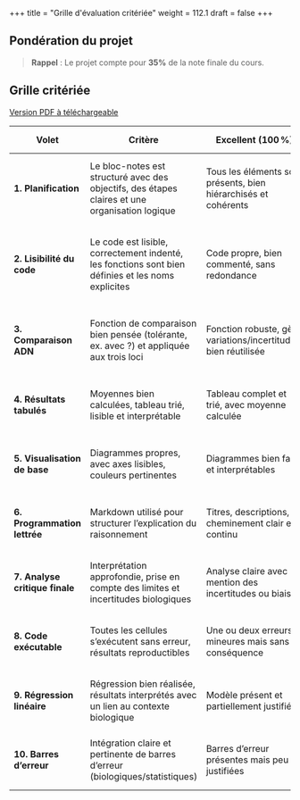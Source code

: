 +++
title = "Grille d'évaluation critériée"
weight = 112.1
draft = false
+++

## Pondération du projet

> **Rappel** : Le projet compte pour **35%** de la note finale du cours.


## Grille critériée

[Version PDF à téléchargeable](../../semaine15/grille_correction.pdf)


| Volet                          | Critère                                                                                            | Excellent (100 %)                                               | Satisfaisant (75 %)                                               | Partiel (50 %)                                                    | Insuffisant (0-25 %)                                                    | /xx |
| ------------------------------ | -------------------------------------------------------------------------------------------------- | --------------------------------------------------------------- | ----------------------------------------------------------------- | ----------------------------------------------------------------- | ----------------------------------------------------------------------- | --- |
| **1. Planification**           | Le bloc-notes est structuré avec des objectifs, des étapes claires et une organisation logique     | Tous les éléments sont présents, bien hiérarchisés et cohérents | Présence de la plupart des éléments, organisation générale claire | Organisation présente mais confuse ou incomplète                  | Aucune planification apparente                                          | /10 |
| **2. Lisibilité du code**        | Le code est lisible, correctement indenté, les fonctions sont bien définies et les noms explicites | Code propre, bien commenté, sans redondance                     | Code globalement clair avec peu d’erreurs ou incohérences         | Fonctions peu claires ou redondantes, erreurs de logique mineures | Code difficile à suivre, fonctions inutilisables ou syntaxe défaillante | /15 |
| **3. Comparaison ADN**         | Fonction de comparaison bien pensée (tolérante, ex. avec ?) et appliquée aux trois loci            | Fonction robuste, gère variations/incertitudes, bien réutilisée | Fonction correcte mais pas optimisée, application partielle       | Fonction rigide ou trop simple, partiellement utilisée            | Aucune fonction claire ou mal utilisée                                  | /10 |
| **4. Résultats tabulés**       | Moyennes bien calculées, tableau trié, lisible et interprétable                                    | Tableau complet et trié, avec moyenne calculée                  | Tableau lisible mais sans tri ou calculs partiels                 | Tableau confus ou incomplet                                       | Aucun tableau fonctionnel                                               | /10 |
| **5. Visualisation de base**   | Diagrammes propres, avec axes lisibles, couleurs pertinentes                                       | Diagrammes bien faits et interprétables                         | Diagramme présent mais peu lisible ou non personnalisé            | Diagramme brouillon ou ininterprétable                            | Aucun diagramme                                                         | /10 |
| **6. Programmation lettrée**   | Markdown utilisé pour structurer l’explication du raisonnement                                     | Titres, descriptions, cheminement clair et continu              | Explications présentes mais parfois floues ou manquantes          | Peu ou pas d’explication, structure désorganisée                  | Aucune cellule explicative                                              | /10 |
| **7. Analyse critique finale** | Interprétation approfondie, prise en compte des limites et incertitudes biologiques                | Analyse claire avec mention des incertitudes ou biais           | Analyse partielle, peu critique ou très générale                  | Aucune réelle interprétation, simple répétition du résultat       | Aucune conclusion                                                       | /5 |
| **8. Code exécutable**         | Toutes les cellules s’exécutent sans erreur, résultats reproductibles                              | Une ou deux erreurs mineures mais sans conséquence              | Plusieurs erreurs gênantes, parfois bloquantes                    | Le code ne fonctionne pas sans corrections majeures               | Aucun code exécutable                                                   | /10  |
| **9. Régression linéaire**     | Régression bien réalisée, résultats interprétés avec un lien au contexte biologique                | Modèle présent et partiellement justifié                        | Régression présente mais mal appliquée ou sans analyse            | Régression maladroite ou déconnectée du sujet                     | Absente                                                                 | /10 |
| **10. Barres d’erreur**        | Intégration claire et pertinente de barres d’erreur (biologiques/statistiques)                     | Barres d’erreur présentes mais peu justifiées                   | Présentes mais incomplètes ou inappropriées                       | Présence symbolique ou hors sujet                                 | Aucune barre d’erreur                                                   | /10 |

